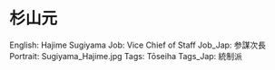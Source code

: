 # 杉山元

English: Hajime Sugiyama
Job: Vice Chief of Staff
Job_Jap: 参謀次長
Portrait: Sugiyama_Hajime.jpg
Tags: Tōseiha
Tags_Jap: 統制派